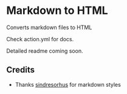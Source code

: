 # Markdown to HTML

Converts markdown files to HTML

Check action.yml for docs.

Detailed readme coming soon.

## Credits

- Thanks [sindresorhus](https://github.com/sindresorhus/github-markdown-css) for markdown styles
